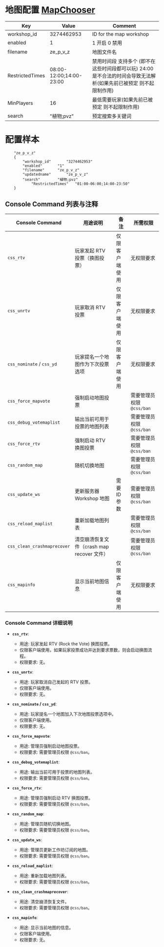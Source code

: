 
# 地图配置 [MapChooser](https://github.com/UpKK-Xnet-YYDCS/UPKK_ZE_PUBLIC/blob/master/cs2/counterstrikesharp/configs/plugins/MapChooser)


| Key             | Value                          | Comment                                        |
|-----------------|--------------------------------|------------------------------------------------|
| workshop_id     | 3274462953                      | ID for the map workshop                       |
| enabled         | 1                              | 1 开启 0 禁用                                  |
| filename        | ze_p_v_z                        | 地图文件名                                     |
| RestrictedTimes | 08:00-12:00;14:00-23:00         | 禁用时间段 支持多个 (即不在这些时间段都可以玩)  24:00是不合法的时间会导致无法解析(如果先前已被预定 则不起限制作用)      | 
| MinPlayers      | 16                             | 最低需要玩家(如果先前已被预定 则不起限制作用)                                   |
| search          | "植物;pvz"                       | 预定搜索多关键词                               |

# 配置样本
```plaintext
	"ze_p_v_z"
	{
		"workshop_id"		"3274462953"
		"enabled"		"1"
		"filename"		"ze_p_v_z"
		"updatedname"		"ze_p_v_z"
		"search"		"植物;pvz"
        	"RestrictedTimes" 	"01:00-06:00;14:00-23:50"
	}
```


## Console Command 列表与注释

| Console Command               | 用途说明                                      | 备注                                | 所需权限                    |
|-------------------------------|-----------------------------------------------|-------------------------------------|-----------------------------|
| `css_rtv`                     | 玩家发起 RTV 投票（换图投票）                  | 仅限客户端使用                      | 无权限要求                   |
| `css_unrtv`                   | 玩家取消 RTV 投票                              | 仅限客户端使用                      | 无权限要求                   |
| `css_nominate` / `css_yd`     | 玩家提名一个地图作为下次投票选项                | 仅限客户端使用                      | 无权限要求                   |
| `css_force_mapvote`           | 强制启动地图投票                              |                                    | 需要管理员权限 `@css/ban`     |
| `css_debug_votemaplist`       | 输出当前可用于投票的地图列表                    |                                    | 需要管理员权限 `@css/ban`     |
| `css_force_rtv`               | 强制启动 RTV 换图投票                          |                                    | 需要管理员权限 `@css/ban`     |
| `css_random_map`              | 随机切换地图                                  |                                    | 需要管理员权限 `@css/ban`     |
| `css_update_ws`               | 更新服务器 Workshop 地图                      |需要ID参数                          | 需要管理员权限 `@css/ban`     |
| `css_reload_maplist`          | 重新加载地图列表                               |                                    | 需要管理员权限 `@css/ban`     |
| `css_clean_crashmaprecover`   | 清空崩溃恢复文件（crash map recover 文件）      |                                    | 需要管理员权限 `@css/ban`     |
| `css_mapinfo`                 | 显示当前地图信息                               | 仅限客户端使用                      | 无权限要求                   |

### Console Command 详细说明

- **`css_rtv`**: 
  - 用途: 玩家发起 RTV (Rock the Vote) 换图投票。
  - 仅限客户端使用，如果玩家投票成功并达到要求票数，则会启动换图流程。
  - 权限要求: 无。

- **`css_unrtv`**: 
  - 用途: 玩家取消自己发起的 RTV 投票。
  - 仅限客户端使用。
  - 权限要求: 无。

- **`css_nominate` / `css_yd`**: 
  - 用途: 玩家提名一个地图加入下次地图投票选项中。
  - 仅限客户端使用。
  - 权限要求: 无。

- **`css_force_mapvote`**: 
  - 用途: 管理员强制启动地图投票。
  - 权限要求: 需要管理员权限 `@css/ban`。

- **`css_debug_votemaplist`**: 
  - 用途: 输出当前可用于投票的地图列表。
  - 权限要求: 需要管理员权限 `@css/ban`。

- **`css_force_rtv`**: 
  - 用途: 管理员强制启动 RTV 换图投票。
  - 权限要求: 需要管理员权限 `@css/ban`。

- **`css_random_map`**: 
  - 用途: 管理员随机切换地图。
  - 权限要求: 需要管理员权限 `@css/ban`。

- **`css_update_ws`**: 
  - 用途: 管理员更新工作坊订阅的地图。
  - 权限要求: 需要管理员权限 `@css/ban`。

- **`css_reload_maplist`**: 
  - 用途: 重新加载地图列表。
  - 权限要求: 需要管理员权限 `@css/ban`。

- **`css_clean_crashmaprecover`**: 
  - 用途: 清空崩溃恢复文件。
  - 权限要求: 需要管理员权限 `@css/ban`。

- **`css_mapinfo`**: 
  - 用途: 显示当前地图的信息。
  - 仅限客户端使用。
  - 权限要求: 无。
